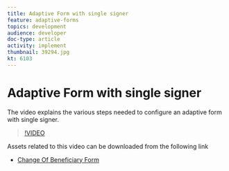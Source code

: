 ```yaml
---
title: Adaptive Form with single signer
feature: adaptive-forms
topics: development
audience: developer
doc-type: article
activity: implement
thumbnail: 39294.jpg
kt: 6103
---
```

# Adaptive Form with single signer


The video explains the various steps needed to configure an adaptive form with single signer.

>[!VIDEO](https://video.tv.adobe.com/v/39475/?quality=9&learn=on)

Assets related to this video can be downloaded from the following link

* [Change Of Beneficiary Form ](assets/change-of-beneficiary-form.zip)